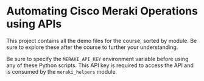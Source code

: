 # Automating Cisco Meraki Operations using APIs
This project contains all the demo files for the course,
sorted by module. Be sure to explore these after the course to
further your understanding.

Be sure to specify the `MERAKI_API_KEY` environment variable
before using any of these Python scripts. This API key
is required to access the API and is consumed by the
`meraki_helpers` module.
